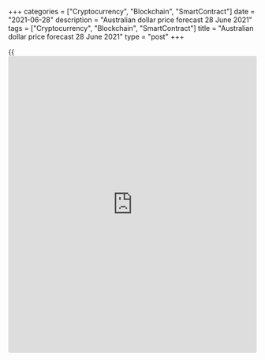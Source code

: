 +++
categories = ["Cryptocurrency", "Blockchain", "SmartContract"]
date = "2021-06-28"
description = "Australian dollar price forecast 28 June 2021"
tags = ["Cryptocurrency", "Blockchain", "SmartContract"]
title = "Australian dollar price forecast 28 June 2021"
type = "post"
+++

{{<iframe id="large-banner" src="https://www.bounty.group/#slide=25.0" width="100%" height="600" scrolling="no" style="border: 0px solid rgb(216, 221, 230); border-radius: 3px;">}}

2021-06-28

2021-06-28

Aussie is going down. Forecast as of 28.06.2021Dmitri Demidenko

The Reserve Bank has taken a dovish stance, China continues to be
offended, and further growth of commodity prices look doubtful. How can
[AUDUSD][1] price not correct in such a situation? Is the uptrend
broken? Let us discuss the Forex outlook and make up a trading plan

## Weekly Australian dollar fundamental forecast

Nothing lasts forever. Both the bad and the good. In March, the Aussie
exceeded the $0.8 mark for the first time since the beginning of 2018.
The Aussie strengthened by 45% over the previous 12 months due to the
successful fight against COVID-19, the absence of a recession in China,
and a strong rebound in commodity prices. In the second quarter,
[investor](https://www.fintechee.com/tutorial-for-forex-trading/investor-mode/)s had serious doubts about the viability of the old AUD drivers,
which led to the [AUDUSD][1] price consolidation. A leading Australia is
gradually becoming an outsider.

Australia, which previously successfully fought the pandemic, is now
under fire for slow vaccination. Occasional coronavirus outbreaks are
forcing Canberra to impose new restrictions, undermining the government
and the Reserve Bank's efforts to recover the country's economy.
Australia's “Covid-zero“ strategy has not been as effective as the
introduction of vaccines in the US, UK, and EU.

Of course, Australia can boast of a return to the trend in the labor
market and record growth in energy and mining export revenues to AU$334
billion in the 2020/2021 fiscal year. However, these factors have
already been taken into account in the [AUDUSD][1] prices, and the
position of the RBA and government forecasts do not allow us to expect
that they will continue to create favorable conditions for the bulls.

The Reserve Bank of Australia, unlike the Fed, is not going to raise the
rate in 2022-2023. Despite the recovery in the labor market, inflation
in Australia is growing extremely slow. It can be assumed that the
minimum labor underutilization over the past 8 years will ultimately
push wages and consumer prices up. But the RBA officials are not worried
about this yet. They are ready to remain passive, as the Fed officials
did until June.

### Dynamics of labor underutilization and wages in Australia



 _Source: Bloomberg._

After reaching a record peak, the government expects revenues from
electricity and mining exports to fall to $AU304 billion in fiscal
2022/2023 due to lower iron ore prices and tensions with China, which
accounts for about 45% of all shipments. Over the past few months,
Canberra and Beijing have already filed three WTO lawsuits for violating
the organization's rules. Do not forget about the slowdown in China's
GDP growth, which is likely to be reflected in the June PMI data, as
well as China's intention to halt the rally in commodity prices by
selling strategic stocks.

### Weekly [AUDUSD][1] trading plan

Thus, lockdowns, slow vaccination rates, the RBA's dovish stance,
declining prices for mining products and export revenues, conflict with
China, as well as a change of Fed's stance don't bode well for
​​restoring the [AUDUSD][1] uptrend. Selling the pair [following the
breakout of the support at 0.7685][2] has already yielded profits. I
believe that traders should enter short trades when the price rebounds
from resistances at 0.76, 0.7645, and 0.7705.



The content of this article reflects the author’s opinion and does not
necessarily reflect the official position of LiteForex. The material
published on this page is provided for informational purposes only and
should not be considered as the provision of investment advice for the
purposes of Directive 2004/39/EC.

Rate this article:

{{value}}

( {{count}} {{title}} )

   1. my.liteforex.com/trading/chart?symbol=AUDUSD&returnUrl=true
   2. www.liteforex.com/blog/analysts-opinions/aussie-is-a-role-model-forecast-as-of-15062021/